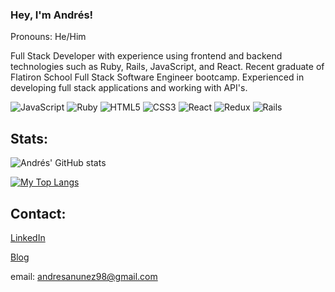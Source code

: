 ### Hey, I'm Andrés! 

<!--
**andresanunezt/andresanunezt** is a ✨ _special_ ✨ repository because its `README.md` (this file) appears on your GitHub profile.

Here are some ideas to get you started:

- 🔭 I’m currently working on ...
- 🌱 I’m currently learning ...
- 👯 I’m looking to collaborate on ...
- 🤔 I’m looking for help with ...
- 💬 Ask me about ...
- 📫 How to reach me: ...
- 😄 Pronouns: ...
- ⚡ Fun fact: ...
-->

Pronouns: He/Him

Full Stack Developer with experience using frontend and backend technologies such as Ruby, Rails, JavaScript, and React. Recent graduate of Flatiron School Full Stack Software Engineer bootcamp. Experienced in developing full stack applications and working with API's.


![JavaScript](https://img.shields.io/badge/javascript-%23323330.svg?style=for-the-badge&logo=javascript&logoColor=%23F7DF1E)
![Ruby](https://img.shields.io/badge/ruby-%23CC342D.svg?style=for-the-badge&logo=ruby&logoColor=white)
![HTML5](https://img.shields.io/badge/html5-%23E34F26.svg?style=for-the-badge&logo=html5&logoColor=white)
![CSS3](https://img.shields.io/badge/css3-%231572B6.svg?style=for-the-badge&logo=css3&logoColor=white)
![React](https://img.shields.io/badge/react-%2320232a.svg?style=for-the-badge&logo=react&logoColor=%2361DAFB)
![Redux](https://img.shields.io/badge/redux-%23593d88.svg?style=for-the-badge&logo=redux&logoColor=white)
![Rails](https://img.shields.io/badge/rails-%23CC0000.svg?style=for-the-badge&logo=ruby-on-rails&logoColor=white)
<!-- ![Bootstrap](https://img.shields.io/badge/bootstrap-%23563D7C.svg?style=for-the-badge&logo=bootstrap&logoColor=white)
 -->


## Stats:
![Andrés' GitHub stats](https://github-readme-stats.vercel.app/api?username=andresanunezt&show_icons=true&theme=dark)


[![My Top Langs](https://github-readme-stats.vercel.app/api/top-langs/?username=andresanunezt&layout=compact)](https://github.com/andresanunezt/github-readme-stats)


## Contact:
[LinkedIn](https://www.linkedin.com/in/andr%C3%A9s-nu%C3%B1ez-tinajero-732a51218/)

 [Blog](https://andresanunezt.medium.com)
 

 email: andresanunez98@gmail.com
